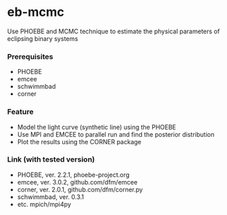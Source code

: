 # eb-mcmc
Use PHOEBE and MCMC technique to estimate the physical parameters of eclipsing binary systems

### Prerequisites
* PHOEBE
* emcee
* schwimmbad
* corner

### Feature
- Model the light curve (synthetic line) using the PHOEBE
- Use MPI and EMCEE to parallel run and find the posterior distribution
- Plot the results using the CORNER package

### Link (with tested version)
* PHOEBE, ver. 2.2.1, phoebe-project.org
* emcee, ver. 3.0.2,  github.com/dfm/emcee
* corner, ver. 2.0.1, github.com/dfm/corner.py
* schwimmbad, ver. 0.3.1
* etc. mpich/mpi4py
